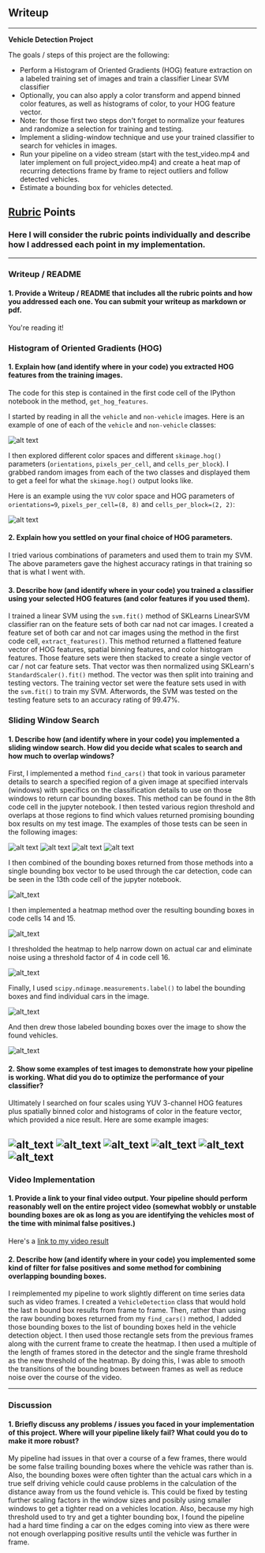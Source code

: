 ## Writeup

---

**Vehicle Detection Project**

The goals / steps of this project are the following:

* Perform a Histogram of Oriented Gradients (HOG) feature extraction on a labeled training set of images and train a classifier Linear SVM classifier
* Optionally, you can also apply a color transform and append binned color features, as well as histograms of color, to your HOG feature vector. 
* Note: for those first two steps don't forget to normalize your features and randomize a selection for training and testing.
* Implement a sliding-window technique and use your trained classifier to search for vehicles in images.
* Run your pipeline on a video stream (start with the test_video.mp4 and later implement on full project_video.mp4) and create a heat map of recurring detections frame by frame to reject outliers and follow detected vehicles.
* Estimate a bounding box for vehicles detected.

[//]: # (Image References)
[image1]: ./output_images/example_images.png
[image2]: ./output_images/hog_example.jpg
[image3]: ./output_images/size1_boxes.jpg
[image4]: ./output_images/size2_boxes.jpg
[image5]: ./output_images/size3_boxes.png
[image6]: ./output_images/size4_boxes.png
[image7]: ./output_images/found_rects.png
[image8]: ./output_images/heatmap.png
[image9]: ./output_images/heatmap_threshold.png
[image10]: ./output_images/labels.png
[image11]: ./output_images/pipline_foundcars.jpg
[image12]: ./output_images/pipeline_testimg_0.jpg
[image13]: ./output_images/pipeline_testimg_1.jpg
[image14]: ./output_images/pipeline_testimg_2.jpg
[image15]: ./output_images/pipeline_testimg_3.jpg
[image16]: ./output_images/pipeline_testimg_4.jpg
[image17]: ./output_images/pipeline_testimg_5.jpg
[video1]: ./output_images/project_video_out.mp4

## [Rubric](https://review.udacity.com/#!/rubrics/513/view) Points
### Here I will consider the rubric points individually and describe how I addressed each point in my implementation.  

---
### Writeup / README

#### 1. Provide a Writeup / README that includes all the rubric points and how you addressed each one.  You can submit your writeup as markdown or pdf.  

You're reading it!

### Histogram of Oriented Gradients (HOG)

#### 1. Explain how (and identify where in your code) you extracted HOG features from the training images.

The code for this step is contained in the first code cell of the IPython notebook in the method, `get_hog_features`.

I started by reading in all the `vehicle` and `non-vehicle` images.  Here is an example of one of each of the `vehicle` and `non-vehicle` classes:

![alt text][image1]

I then explored different color spaces and different `skimage.hog()` parameters (`orientations`, `pixels_per_cell`, and `cells_per_block`).  I grabbed random images from each of the two classes and displayed them to get a feel for what the `skimage.hog()` output looks like.

Here is an example using the `YUV` color space and HOG parameters of `orientations=9`, `pixels_per_cell=(8, 8)` and `cells_per_block=(2, 2)`:

![alt text][image2]

#### 2. Explain how you settled on your final choice of HOG parameters.

I tried various combinations of parameters and used them to train my SVM. The above parameters gave the highest accuracy ratings in that training so that is what I went with.

#### 3. Describe how (and identify where in your code) you trained a classifier using your selected HOG features (and color features if you used them).

I trained a linear SVM using the `svm.fit()` method of SKLearns LinearSVM classifier ran on the feature sets of both car nad not car images. I created a feature set of both car and not car images using the method in the first code cell, `extract_features()`.  This method returned a flattened feature vector of HOG features, spatial binning features, and color histogram features.  Those feature sets were then stacked to create a single vector of car / not car feature sets.  That vector was then normalized using SKLearn's `StandardScaler().fit()` method. The vector was then split into training and testing vectors.  The training vector set were the feature sets used in with the `svm.fit()` to train my SVM. Afterwords, the SVM was tested on the testing feature sets to an accuracy rating of 99.47%.

### Sliding Window Search

#### 1. Describe how (and identify where in your code) you implemented a sliding window search.  How did you decide what scales to search and how much to overlap windows?

First, I implemented a method `find_cars()` that took in various parameter details to search a specified region of a given image at specified intervals (windows) with specifics on the classification details to use on those windows to return car bounding boxes.  This method can be found in the 8th code cell in the jupyter notebook. I then tested various region threshold and overlaps at those regions to find which values returned promising bounding box results on my test image.  The examples of those tests can be seen in the following images:

![alt text][image3]
![alt text][image4]
![alt text][image5]
![alt text][image6]

I then combined of the bounding boxes returned from those methods into a single bounding box vector to be used through the car detection, code can be seen in the 13th code cell of the jupyter notebook.

![alt_text][image7]

I then implemented a heatmap method over the resulting bounding boxes in code cells 14 and 15.

![alt_text][image8]

I thresholded the heatmap to help narrow down on actual car and eliminate noise using a threshold factor of 4 in code cell 16.

![alt_text][image9]

Finally, I used `scipy.ndimage.measurements.label()` to label the bounding boxes and find individual cars in the image.

![alt_text][image10]

And then drew those labeled bounding boxes over the image to show the found vehicles.

![alt_text][image11]

#### 2. Show some examples of test images to demonstrate how your pipeline is working.  What did you do to optimize the performance of your classifier?

Ultimately I searched on four scales using YUV 3-channel HOG features plus spatially binned color and histograms of color in the feature vector, which provided a nice result.  Here are some example images:

![alt_text][image12]
![alt_text][image13]
![alt_text][image14]
![alt_text][image15]
![alt_text][image16]
![alt_text][image17]
---

### Video Implementation

#### 1. Provide a link to your final video output.  Your pipeline should perform reasonably well on the entire project video (somewhat wobbly or unstable bounding boxes are ok as long as you are identifying the vehicles most of the time with minimal false positives.)
Here's a [link to my video result](./output_images/project_video_out.mp4)


#### 2. Describe how (and identify where in your code) you implemented some kind of filter for false positives and some method for combining overlapping bounding boxes.

I reimplemented my pipeline to work slightly different on time series data such as video frames. I created a `VehicleDetection` class that would hold the last n bound box results from frame to frame. Then, rather than using the raw bounding boxes returned from my `find_cars()` method, I added those bounding boxes to the list of bounding boxes held in the vehicle detection object. I then used those rectangle sets from the previous frames along with the current frame to create the heatmap.  I then used a multiple of the length of frames stored in the detector and the single frame threshold as the new threshold of the heatmap.  By doing this, I was able to smooth the transitions of the bounding boxes between frames as well as reduce noise over the course of the video.

---

### Discussion

#### 1. Briefly discuss any problems / issues you faced in your implementation of this project.  Where will your pipeline likely fail?  What could you do to make it more robust?

My pipeline had issues in that over a course of a few frames, there would be some false trailing bounding boxes where the vehicle was rather than is.  Also, the bounding boxes were often tighter than the actual cars which in a true self driving vehicle could cause problems in the calculation of the distance away from us the found vehicle is.  This could be fixed by testing further scaling factors in the window sizes and posibly using smaller windows to get a tighter read on a vehicles location.  Also, because my high threshold used to try and get a tighter bounding box, I found the pipeline had a hard time finding a car on the edges coming into view as there were not enough overlapping positive results until the vehicle was further in frame.   
